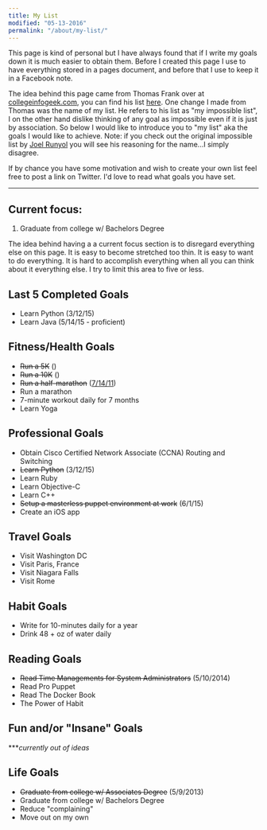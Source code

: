 ```yaml
---
title: My List
modified: "05-13-2016"
permalink: "/about/my-list/"
---
```


This page is kind of personal but I have always found that if I write my goals down it is much easier to obtain them. Before I created this page I use to have everything stored in a pages document, and before that I use to keep it in a Facebook note. 

The idea behind this page came from Thomas Frank over at [collegeinfogeek.com](http://collegeinfogeek.com), you can find his list [here](http://collegeinfogeek.com/about/meet-the-author/my-impossible-list/). One change I made from Thomas was the name of my list. He refers to his list as "my impossible list", I on the other hand dislike thinking of any goal as impossible even if it is just by association. So below I would like to introduce you to "my list" aka the goals I would like to achieve. Note: if you check out the original impossible list by [Joel Runyol](http://impossiblehq.com/impossible-list) you will see his reasoning for the name...I simply disagree.


If by chance you have some motivation and wish to create your own list feel free to post a link on Twitter. I'd love to read what goals you have set.


---

## Current focus:

1. Graduate from college w/ Bachelors Degree



The idea behind having a a current focus section is to disregard everything else on this page. It is easy to become stretched too thin. It is easy to want to do everything. It is hard to accomplish everything when all you can think about it everything else. I try to limit this area to five or less.

## Last 5 Completed Goals

* Learn Python (3/12/15)
* Learn Java (5/14/15 - proficient)

## Fitness/Health Goals

* <del>Run a 5K</del> ()
* <del>Run a 10K</del> ()
* <del>Run a half-marathon</del> ([7/14/11](http://runkeeper.com/user/clburlison/activity/47599499))
* Run a marathon
* 7-minute workout daily for 7 months
* Learn Yoga

## Professional Goals

* Obtain Cisco Certified Network Associate (CCNA) Routing and Switching
* <del>Learn Python</del> (3/12/15)
* Learn Ruby
* Learn Objective-C
* Learn C++
* <del>Setup a masterless puppet environment at work</del> (6/1/15)
* Create an iOS app

## Travel Goals

* Visit Washington DC
* Visit Paris, France
* Visit Niagara Falls
* Visit Rome

## Habit Goals

* Write for 10-minutes daily for a year
* Drink 48 + oz of water daily

## Reading Goals

* <del>Read Time Managements for System Administrators</del> (5/10/2014)
* Read Pro Puppet
* Read The Docker Book
* The Power of Habit

## Fun and/or "Insane" Goals

***_currently out of ideas_

## Life Goals

* <del>Graduate from college w/ Associates Degree</del> (5/9/2013)
* Graduate from college w/ Bachelors Degree
* Reduce "complaining"
* Move out on my own